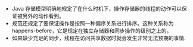 * Java 存储模型明确地规定了在什么时机下，操作存储器的线程的动作可以保证被另外的动作看到。
* 规范还规定了要保证操作是按照一种偏序关系进行排序。这种关系称为 happens-before，它是规定在独立存储器和同步操作的级别之上的。
* 如果缺少充足的同步，线程在访问共享数据时就会发生非常无法预期的事情.

